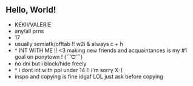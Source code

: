 ## Hello, World!

- KEKII/VALERIE
- any/all prns
- 17
- usually semiafk/offtab !! w2i & always c + h
- ^ INT WITH ME !! <3 making new friends and acquaintances is my #1 goal on ponytown ! (˶ˆᗜˆ˵)
- no dni but i block/hide freely
- ^ i dont int with ppl under 14 !! i'm sorry X-(
- inspo and copying is fine idgaf LOL just ask before copying
